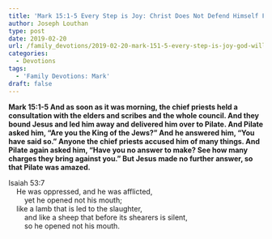 ```yaml
---
title: 'Mark 15:1-5 Every Step is Joy: Christ Does Not Defend Himself For Us'
author: Joseph Louthan
type: post
date: 2019-02-20
url: /family_devotions/2019-02-20-mark-151-5-every-step-is-joy-god-will-be.md/
categories:
  - Devotions
tags:
  - 'Family Devotions: Mark'
draft: false
---
```


**Mark 15:1-5 And as soon as it was morning, the chief priests held a consultation with the elders and scribes and the whole council. And they bound Jesus and led him away and delivered him over to Pilate. And Pilate asked him, “Are you the King of the Jews?” And he answered him, “You have said so.” Anyone the chief priests accused him of many things. And Pilate again asked him, “Have you no answer to make? See how many charges they bring against you.” But Jesus made no further answer, so that Pilate was amazed.**

Isaiah 53:7  
    He was oppressed, and he was afflicted,  
        yet he opened not his mouth;  
    like a lamb that is led to the slaughter,  
        and like a sheep that before its shearers is silent,  
        so he opened not his mouth.